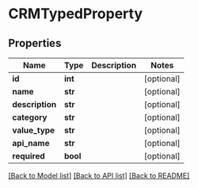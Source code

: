 # CRMTypedProperty

## Properties
Name | Type | Description | Notes
------------ | ------------- | ------------- | -------------
**id** | **int** |  | [optional] 
**name** | **str** |  | [optional] 
**description** | **str** |  | [optional] 
**category** | **str** |  | [optional] 
**value_type** | **str** |  | [optional] 
**api_name** | **str** |  | [optional] 
**required** | **bool** |  | [optional] 

[[Back to Model list]](../README.md#documentation-for-models) [[Back to API list]](../README.md#documentation-for-api-endpoints) [[Back to README]](../README.md)


